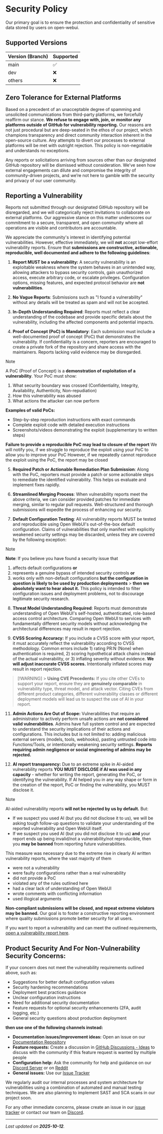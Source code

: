 # Security Policy

Our primary goal is to ensure the protection and confidentiality of sensitive data stored by users on open-webui.

## Supported Versions

| Version (Branch) | Supported          |
| ---------------- | ------------------ |
| main             | :white_check_mark: |
| dev              | :x:                |
| others           | :x:                |

## Zero Tolerance for External Platforms

Based on a precedent of an unacceptable degree of spamming and unsolicited communications from third-party platforms, we forcefully reaffirm our stance. **We refuse to engage with, join, or monitor any platforms outside of GitHub for vulnerability reporting.** Our reasons are not just procedural but are deep-seated in the ethos of our project, which champions transparency and direct community interaction inherent in the open-source culture. Any attempts to divert our processes to external platforms will be met with outright rejection. This policy is non-negotiable and understands no exceptions.

Any reports or solicitations arriving from sources other than our designated GitHub repository will be dismissed without consideration. We’ve seen how external engagements can dilute and compromise the integrity of community-driven projects, and we’re not here to gamble with the security and privacy of our user community.

## Reporting a Vulnerability

Reports not submitted through our designated GitHub repository will be disregarded, and we will categorically reject invitations to collaborate on external platforms. Our aggressive stance on this matter underscores our commitment to a secure, transparent, and open community where all operations are visible and contributors are accountable.

We appreciate the community's interest in identifying potential vulnerabilities. However, effective immediately, we will **not** accept low-effort vulnerability reports. Ensure that **submissions are constructive, actionable, reproducible, well documented and adhere to the following guidelines**:

1. **Report MUST be a vulnerability:** A security vulnerability is an exploitable weakness where the system behaves in an unintended way, allowing attackers to bypass security controls, gain unauthorized access, execute arbitrary code, or escalate privileges. Configuration options, missing features, and expected protocol behavior are **not vulnerabilities**.

2. **No Vague Reports**: Submissions such as "I found a vulnerability" without any details will be treated as spam and will not be accepted.

3. **In-Depth Understanding Required**: Reports must reflect a clear understanding of the codebase and provide specific details about the vulnerability, including the affected components and potential impacts.

4. **Proof of Concept (PoC) is Mandatory**: Each submission must include a well-documented proof of concept (PoC) that demonstrates the vulnerability. If confidentiality is a concern, reporters are encouraged to create a private fork of the repository and share access with the maintainers. Reports lacking valid evidence may be disregarded.

> [!NOTE]
> A PoC (Proof of Concept) is a **demonstration of exploitation of a vulnerability**. Your PoC must show:
>
> 1. What security boundary was crossed (Confidentiality, Integrity, Availability, Authenticity, Non-repudiation)
> 2. How this vulnerability was abused
> 3. What actions the attacker can now perform
>
> **Examples of valid PoCs:**
>
> - Step-by-step reproduction instructions with exact commands
> - Complete exploit code with detailed execution instructions
> - Screenshots/videos demonstrating the exploit (supplementary to written steps)
>
> **Failure to provide a reproducible PoC may lead to closure of the report**
> We will notify you, if we struggle to reproduce the exploit using your PoC to allow you to improve your PoC
> However, if we repeatedly cannot reproduce the exploit using the PoC, the report may be closed

5. **Required Patch or Actionable Remediation Plan Submission**: Along with the PoC, reporters must provide a patch or some actionable steps to remediate the identified vulnerability. This helps us evaluate and implement fixes rapidly.

6. **Streamlined Merging Process**: When vulnerability reports meet the above criteria, we can consider provided patches for immediate merging, similar to regular pull requests. Well-structured and thorough submissions will expedite the process of enhancing our security.

7. **Default Configuration Testing**: All vulnerability reports MUST be tested and reproducible using Open WebUI's out-of-the-box default configuration. Claims of vulnerabilities that only manifest with explicitly weakened security settings may be discarded, unless they are covered by the following exception:

> [!NOTE]  
> **Note**: If you believe you have found a security issue that
>
> 1. affects default configurations **or**
> 2. represents a genuine bypass of intended security controls **or**
> 3. works only with non-default configurations **but the configuration in question is likely to be used by production deployments** > **then we absolutely want to hear about it.** This policy is intended to filter configuration issues and deployment problems, not to discourage legitimate security research.

8. **Threat Model Understanding Required**: Reports must demonstrate understanding of Open WebUI's self-hosted, authenticated, role-based access control architecture. Comparing Open WebUI to services with fundamentally different security models without acknowledging the architectural differences may result in report rejection.

9. **CVSS Scoring Accuracy:** If you include a CVSS score with your report, it must accurately reflect the vulnerability according to CVSS methodology. Common errors include 1) rating PR:N (None) when authentication is required, 2) scoring hypothetical attack chains instead of the actual vulnerability, or 3) inflating severity without evidence. **We will adjust inaccurate CVSS scores.** Intentionally inflated scores may result in report rejection.

> [!WARNING] > **Using CVE Precedents:** If you cite other CVEs to support your report, ensure they are **genuinely comparable** in vulnerability type, threat model, and attack vector. Citing CVEs from different product categories, different vulnerability classes or different deployment models will lead us to suspect the use of AI in your report.

11. **Admin Actions Are Out of Scope:** Vulnerabilities that require an administrator to actively perform unsafe actions are **not considered valid vulnerabilities**. Admins have full system control and are expected to understand the security implications of their actions and configurations. This includes but is not limited to: adding malicious external servers (models, tools, webhooks), pasting untrusted code into Functions/Tools, or intentionally weakening security settings. **Reports requiring admin negligence or social engineering of admins may be rejected.**

12. **AI report transparency:** Due to an extreme spike in AI-aided vulnerability reports **YOU MUST DISCLOSE if AI was used in any capacity** - whether for writing the report, generating the PoC, or identifying the vulnerability. If AI helped you in any way shape or form in the creation of the report, PoC or finding the vulnerability, you MUST disclose it.

> [!NOTE]
> AI-aided vulnerability reports **will not be rejected by us by default.** But:
>
> - If we suspect you used AI (but you did not disclose it to us), we will be asking tough follow-up questions to validate your understanding of the reported vulnerability and Open WebUI itself.
> - If we suspect you used AI (but you did not disclose it to us) **and** your report ends up being invalid/not a vulnerability/not reproducible, then you **may be banned** from reporting future vulnerabilities.
>
> This measure was necessary due to the extreme rise in clearly AI written vulnerability reports, where the vast majority of them
>
> - were not a vulnerability
> - were faulty configurations rather than a real vulnerability
> - did not provide a PoC
> - violated any of the rules outlined here
> - had a clear lack of understanding of Open WebUI
> - wrote comments with conflicting information
> - used illogical arguments

**Non-compliant submissions will be closed, and repeat extreme violators may be banned.** Our goal is to foster a constructive reporting environment where quality submissions promote better security for all users.

If you want to report a vulnerability and can meet the outlined requirements, [open a vulnerability report here](https://github.com/open-webui/open-webui/security/advisories/new).

## Product Security And For Non-Vulnerability Security Concerns:

If your concern does not meet the vulnerability requirements outlined above, such as:

- Suggestions for better default configuration values
- Security hardening recommendations
- Deployment best practices guidance
- Unclear configuration instructions
- Need for additional security documentation
- Feature requests for optional security enhancements (2FA, audit logging, etc.)
- General security questions about production deployment

**then use one of the following channels instead:**

- **Documentation issues/improvement ideas:** Open an issue on our [Documentation Repository](https://github.com/open-webui/docs)
- **Feature requests:** Create a discussion in [GitHub Discussions - Ideas](https://github.com/open-webui/open-webui/discussions/) to discuss with the community if this feature request is wanted by multiple people
- **Configuration help:** Ask the community for help and guidance on our [Discord Server](https://discord.gg/5rJgQTnV4s) or on [Reddit](https://www.reddit.com/r/OpenWebUI/)
- **General issues:** Use our [Issue Tracker](https://github.com/open-webui/open-webui/issues)

We regularly audit our internal processes and system architecture for vulnerabilities using a combination of automated and manual testing techniques. We are also planning to implement SAST and SCA scans in our project soon.

For any other immediate concerns, please create an issue in our [issue tracker](https://github.com/open-webui/open-webui/issues) or contact our team on [Discord](https://discord.gg/5rJgQTnV4s).

---

_Last updated on **2025-10-12**._
